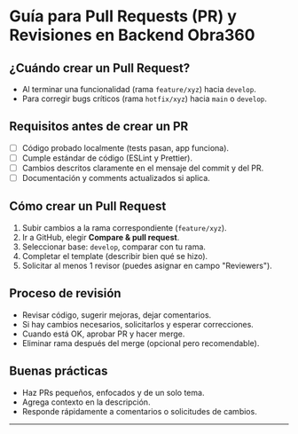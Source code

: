 # Guía para Pull Requests (PR) y Revisiones en Backend Obra360

## ¿Cuándo crear un Pull Request?

- Al terminar una funcionalidad (rama `feature/xyz`) hacia `develop`.
- Para corregir bugs críticos (rama `hotfix/xyz`) hacia `main` o `develop`.

## Requisitos antes de crear un PR

- [ ] Código probado localmente (tests pasan, app funciona).
- [ ] Cumple estándar de código (ESLint y Prettier).
- [ ] Cambios descritos claramente en el mensaje del commit y del PR.
- [ ] Documentación y comments actualizados si aplica.

## Cómo crear un Pull Request

1. Subir cambios a la rama correspondiente (`feature/xyz`).
2. Ir a GitHub, elegir **Compare & pull request**.
3. Seleccionar base: `develop`, comparar con tu rama.
4. Completar el template (describir bien qué se hizo).
5. Solicitar al menos 1 revisor (puedes asignar en campo "Reviewers").

## Proceso de revisión

- Revisar código, sugerir mejoras, dejar comentarios.
- Si hay cambios necesarios, solicitarlos y esperar correcciones.
- Cuando está OK, aprobar PR y hacer merge.
- Eliminar rama después del merge (opcional pero recomendable).

## Buenas prácticas

- Haz PRs pequeños, enfocados y de un solo tema.
- Agrega contexto en la descripción.
- Responde rápidamente a comentarios o solicitudes de cambios.

---
